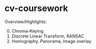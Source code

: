 # cv-coursework

Overview/Highlights:

0. Chroma-Keying
1. Discrete Linear Transform, RANSAC
2. Homography, Panorama, Image overlay
